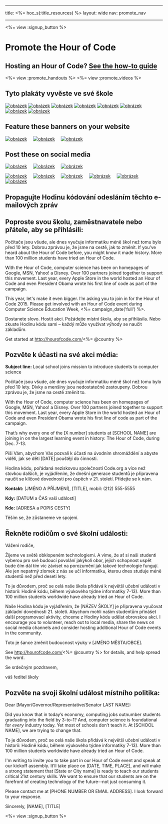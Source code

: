 * * *

title: <%= hoc_s(:title_resources) %> layout: wide nav: promote_nav

* * *

<link rel="stylesheet" type="text/css" href="/css/promote-page.css" />
</link>

<%= view :signup_button %>

# Promote the Hour of Code

## Hosting an Hour of Code? [See the how-to guide](<%= resolve_url('/resources/how-to') %>)

<%= view :promote_handouts %> <%= view :promote_videos %>

<a id="posters"></a>

## Tyto plakáty vyvěste ve své škole

[![obrázek](/images/fit-280/malala-yousafzai.png)](/files/malala-yousafzai-poster.pdf) [![obrázek](/images/fit-280/sheryl-sandberg.png)](/files/sheryl-sandberg-poster.pdf) [![obrázek](/images/fit-280/mark-zuckerberg.png)](/files/mark-zuckerberg-poster.pdf) [![obrázek](/images/fit-280/marissa-mayer.png)](/files/marissa-mayer-poster.pdf) [![obrázek](/images/fit-280/susan.png)](/files/susan-wojcicki-poster.pdf) [![obrázek](/images/fit-280/chris-bosh.png)](/files/chris-bosh-poster.pdf) [![obrázek](/images/fit-280/barack-obama.png)](/files/barack-obama-poster.pdf) [![obrázek](/images/fit-280/ashton-kutcher.png)](/files/ashton-kutcher-poster.pdf)

<a id="banners"></a>

## Feature these banners on your website

[![obrázek](/images/fit-250/banner1.jpg)](/images/banner1.jpg)&nbsp;&nbsp;&nbsp;&nbsp; [![obrázek](/images/fit-250/banner3.jpg)](/images/banner3.jpg)&nbsp;&nbsp;&nbsp;&nbsp; [![obrázek](/images/fit-500/banner5.jpg)](/images/banner5.jpg)&nbsp;&nbsp;&nbsp;&nbsp;

<a id="social"></a>

## Post these on social media

[![obrázek](/images/fit-250/social-1.jpg)](/images/social-1.jpg)&nbsp;&nbsp;&nbsp;&nbsp; [![obrázek](/images/fit-250/social-2.jpg)](/images/social-2.jpg)&nbsp;&nbsp;&nbsp;&nbsp; [![obrázek](/images/fit-250/social-3.jpg)](/images/social-3.jpg)&nbsp;&nbsp;&nbsp;&nbsp;

[![obrázek](/images/fit-250/mark.jpg)](/images/mark.jpg)&nbsp;&nbsp;&nbsp;&nbsp; [![obrázek](/images/fit-250/susan.png)](/images/susan.png)&nbsp;&nbsp;&nbsp;&nbsp; [![obrázek](/images/fit-250/chris.jpg)](/images/chris.jpg)&nbsp;&nbsp;&nbsp;&nbsp; [![obrázek](/images/fit-250/marissa.jpg)](/images/marissa.jpg)&nbsp;&nbsp;&nbsp;&nbsp; [![obrázek](/images/fit-250/ashton.jpg)](/images/ashton.jpg)&nbsp;&nbsp;&nbsp;&nbsp; [![obrázek](/images/fit-250/barack.jpg)](/images/barack.jpg)&nbsp;&nbsp;&nbsp;&nbsp;

<a id="sample-emails"></a>

## Propagujte Hodinu kódování odesláním těchto e-mailových zpráv

<a id="email"></a>

## Poproste svou školu, zaměstnavatele nebo přátele, aby se přihlásili:

Počítače jsou všude, ale dnes vyučuje informatiku méně škol než tomu bylo před 10 lety. Dobrou zprávou je, že jsme na cestě, jak to změnit. If you've heard about the Hour of Code before, you might know it made history. More than 100 million students have tried an Hour of Code.

With the Hour of Code, computer science has been on homepages of Google, MSN, Yahoo! a Disney. Over 100 partners joined together to support this movement. Last year, every Apple Store in the world hosted an Hour of Code and even President Obama wrote his first line of code as part of the campaign.

This year, let's make it even bigger. I’m asking you to join in for the Hour of Code 2015. Please get involved with an Hour of Code event during Computer Science Education Week, <%= campaign_date('full') %>.

Dostanete slovo. Hostit akci. Požádejte místní školu, aby se přihlásila. Nebo zkuste Hodinu kódu sami – každý může využívat výhody se naučit základům.

Get started at http://hourofcode.com/<%= @country %>

<a id="media-pitch"></a>

## Pozvěte k účasti na své akci média:

**Subject line:** Local school joins mission to introduce students to computer science

Počítače jsou všude, ale dnes vyučuje informatiku méně škol než tomu bylo před 10 lety. Dívky a menšiny jsou nedostatečně zastoupeny. Dobrou zprávou je, že jsme na cestě změnit to.

With the Hour of Code, computer science has been on homepages of Google, MSN, Yahoo! a Disney. Over 100 partners joined together to support this movement. Last year, every Apple Store in the world hosted an Hour of Code and even President Obama wrote his first line of code as part of the campaign.

That’s why every one of the [X number] students at [SCHOOL NAME] are joining in on the largest learning event in history: The Hour of Code, during Dec. 7-13.

Píši Vám, abychom Vás pozvali k účasti na úvodním shromáždění a abyste viděli, jak se děti [DATE] pouštějí do činnosti.

Hodina kódu, pořádaná neziskovou společností Code.org a více než stovkou dalších, je vyjádřením, že dnešní generace studentů je připravena naučit se klíčové dovednosti pro úspěch v 21. století. Přidejte se k nám.

**Kontakt:** [JMÉNO A PŘÍJMENÍ], [TITLE], mobil: (212) 555-5555

**Kdy:** [DATUM a ČAS vaší události]

**Kde:** [ADRESA a POPIS CESTY]

Těším se, že zůstaneme ve spojení.

<a id="parents"></a>

## Řekněte rodičům o své školní události:

Vážení rodiče,

Žijeme ve světě obklopeném technologiemi. A víme, že ať si naši studenti vyberou pro své budoucí povolání jakýkoli obor, jejich schopnost uspět bude čím dál tím víc záviset na porozumění jak takové technologie fungují. Ale jen nepatrný zlomek z nás se učí informatiku, kterou dnes studuje méně studentů než před deseti lety.

To je důvodem, proč se celá naše škola přidává k největší učební události v historii: Hodině kódu, během výukového týdne informatiky 7-13). More than 100 million students worldwide have already tried an Hour of Code.

Naše Hodina kódu je vyjádřením, že [NÁZEV ŠKOLY] je připravena vyučovat základní dovednosti 21. století. Abychom mohli našim studentům přinášet další programovací aktivity, chceme z Hodiny kódu udělat obrovskou akci. I encourage you to volunteer, reach out to local media, share the news on social media channels and consider hosting additional Hour of Code events in the community.

Toto je šance změnit budoucnost výuky v [JMÉNO MĚSTA/OBCE].

See http://hourofcode.com/<%= @country %> for details, and help spread the word.

Se srdečným pozdravem,

váš ředitel školy

<a id="politicians"></a>

## Pozvěte na svoji školní událost místního politika:

Dear [Mayor/Governor/Representative/Senator LAST NAME]:

Did you know that in today’s economy, computing jobs outnumber students graduating into the field by 3-to-1? And, computer science is foundational for *every* industry today. Yet most of schools don’t teach it. At [SCHOOL NAME], we are trying to change that.

To je důvodem, proč se celá naše škola přidává k největší učební události v historii: Hodině kódu, během výukového týdne informatiky 7-13). More than 100 million students worldwide have already tried an Hour of Code.

I'm writing to invite you to take part in our Hour of Code event and speak at our kickoff assembly. It’ll take place on [DATE, TIME, PLACE], and will make a strong statement that [State or City name] is ready to teach our students critical 21st century skills. We want to ensure that our students are on the forefront of creating technology of the future--not just consuming it.

Please contact me at [PHONE NUMBER OR EMAIL ADDRESS]. I look forward to your response.

Sincerely, [NAME], [TITLE]

<%= view :signup_button %>